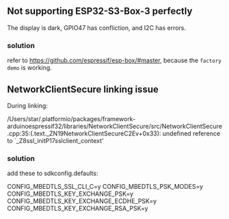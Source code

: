 ## Not supporting ESP32-S3-Box-3 perfectly

The display is dark, GPIO47 has confliction, and I2C has errors.

### solution

refer to https://github.com/espressif/esp-box/#master, because the `factory demo` is working.

## NetworkClientSecure linking issue

During linking:

/Users/star/.platformio/packages/framework-arduinoespressif32/libraries/NetworkClientSecure/src/NetworkClientSecure.cpp:35:(.text._ZN19NetworkClientSecureC2Ev+0x33): undefined reference to `_Z8ssl_initP17sslclient_context'

### solution

add these to sdkconfig.defaults:

CONFIG_MBEDTLS_SSL_CLI_C=y
CONFIG_MBEDTLS_PSK_MODES=y
CONFIG_MBEDTLS_KEY_EXCHANGE_PSK=y
CONFIG_MBEDTLS_KEY_EXCHANGE_ECDHE_PSK=y
CONFIG_MBEDTLS_KEY_EXCHANGE_RSA_PSK=y